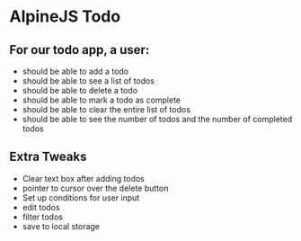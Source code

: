 # AlpineJS Todo

## For our todo app, a user:
- should be able to add a todo
- should be able to see a list of todos
- should be able to delete a todo
- should be able to mark a todo as complete
- should be able to clear the entire list of todos
- should be able to see the number of todos and the number of completed todos

## Extra Tweaks
- Clear text box after adding todos
- pointer to cursor over the delete button
- Set up conditions for user input
- edit todos
- filter todos
- save to local storage
